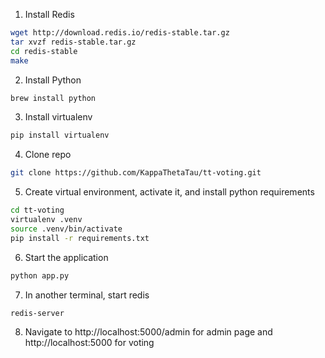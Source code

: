 1. Install Redis
```bash
wget http://download.redis.io/redis-stable.tar.gz
tar xvzf redis-stable.tar.gz
cd redis-stable
make
```
2. Install Python 
```bash
brew install python
```
3. Install virtualenv
```bash
pip install virtualenv
```
4. Clone repo
```bash
git clone https://github.com/KappaThetaTau/tt-voting.git
```
5. Create virtual environment, activate it, and install python requirements
```bash
cd tt-voting
virtualenv .venv
source .venv/bin/activate
pip install -r requirements.txt
```
6. Start the application
```bash
python app.py
```
7. In another terminal, start redis
```bash
redis-server
```
8. Navigate to http://localhost:5000/admin for admin page and http://localhost:5000 for voting
